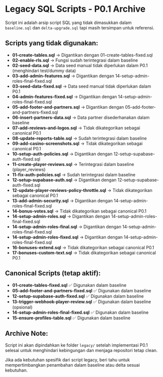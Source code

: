 # Legacy SQL Scripts - P0.1 Archive

Script ini adalah arsip script SQL yang tidak dimasukkan dalam `baseline.sql` dan `delta-upgrade.sql` tapi masih tersimpan untuk referensi.

## Scripts yang tidak digunakan:

- **01-create-tables.sql** → Digantikan dengan 01-create-tables-fixed.sql
- **02-enable-rls.sql** → Fungsi sudah terintegrasi dalam baseline
- **02-seed-data.sql** → Data seed manual tidak diperlukan dalam P0.1 (menghindari test/dummy data)
- **03-add-admin-features.sql** → Digantikan dengan 14-setup-admin-roles-final-fixed.sql
- **03-seed-data-fixed.sql** → Data seed manual tidak diperlukan dalam P0.1
- **04-admin-features-fixed.sql** → Digantikan dengan 14-setup-admin-roles-final-fixed.sql
- **05-add-footer-and-partners.sql** → Digantikan dengan 05-add-footer-and-partners-fixed.sql
- **06-insert-partners-data.sql** → Data partner disederhanakan dalam baseline
- **07-add-reviews-and-logos.sql** → Tidak dikategorikan sebagai canonical P0.1
- **08-update-reports-table.sql** → Sudah terintegrasi dalam baseline
- **09-add-casino-screenshots.sql** → Tidak dikategorikan sebagai canonical P0.1
- **10-setup-auth-policies.sql** → Digantikan dengan 12-setup-supabase-auth-fixed.sql
- **11-create-player-reviews.sql** → Terintegrasi dalam baseline (player_reviews)
- **11-fix-auth-policies.sql** → Sudah terintegrasi dalam baseline
- **12-setup-supabase-auth.sql** → Digantikan dengan 12-setup-supabase-auth-fixed.sql
- **12-update-player-reviews-policy-throttle.sql** → Tidak dikategorikan sebagai canonical P0.1
- **13-add-admin-security.sql** → Digantikan dengan 14-setup-admin-roles-final-fixed.sql
- **14-bonus-votes.sql** → Tidak dikategorikan sebagai canonical P0.1
- **14-setup-admin-roles.sql** → Digantikan dengan 14-setup-admin-roles-final-fixed.sql
- **14-setup-admin-roles-final.sql** → Digantikan dengan 14-setup-admin-roles-final-fixed.sql
- **14-setup-admin-roles-fixed.sql** → Digantikan dengan 14-setup-admin-roles-final-fixed.sql
- **16-bonuses-extend.sql** → Tidak dikategorikan sebagai canonical P0.1
- **17-bonuses-custom-text.sql** → Tidak dikategorikan sebagai canonical P0.1

## Canonical Scripts (tetap aktif):

- **01-create-tables-fixed.sql** ✅ Digunakan dalam baseline
- **05-add-footer-and-partners-fixed.sql** ✅ Digunakan dalam baseline
- **12-setup-supabase-auth-fixed.sql** ✅ Digunakan dalam baseline
- **13-trigger-webhook-player-review.sql** ✅ Digunakan dalam baseline (opsional)
- **14-setup-admin-roles-final-fixed.sql** ✅ Digunakan dalam baseline
- **15-ensure-profiles-table.sql** ✅ Digunakan dalam baseline

## Archive Note:

Script ini akan dipindahkan ke folder `legacy/` setelah implementasi P0.1 selesai untuk menghindari kebingungan dan menjaga repositori tetap clean.

Jika ada kebutuhan spesifik dari script legacy, beri tahu untuk mempertimbangkan penambahan dalam baseline atau delta sesuai kebutuhan.